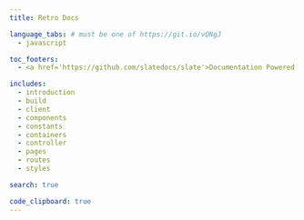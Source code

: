 ```yaml
---
title: Retro Docs

language_tabs: # must be one of https://git.io/vQNgJ
  - javascript

toc_footers:
  - <a href='https://github.com/slatedocs/slate'>Documentation Powered by Slate</a>

includes:
  - introduction
  - build
  - client
  - components
  - constants
  - containers
  - controller
  - pages
  - routes
  - styles

search: true

code_clipboard: true
---
```

